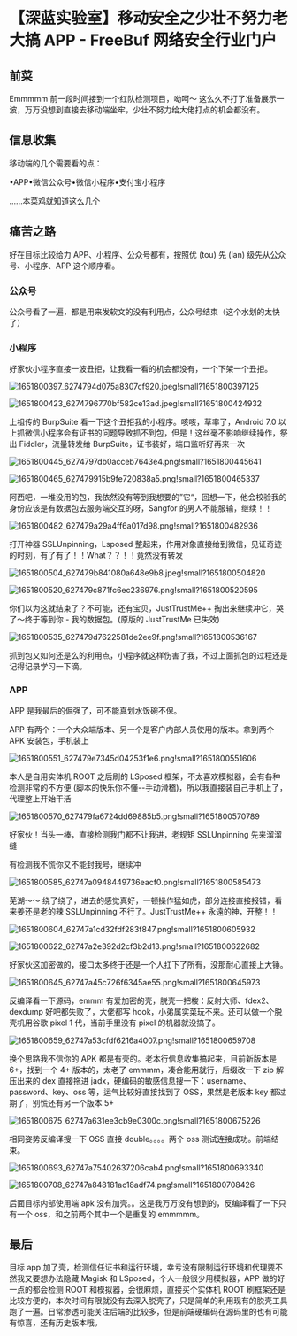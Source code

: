 

# 【深蓝实验室】移动安全之少壮不努力老大搞 APP - FreeBuf 网络安全行业门户

## 前菜

Emmmmm 前一段时间接到一个红队检测项目，呦呵～ 这么久不打了准备展示一波，万万没想到直接去移动端坐牢，少壮不努力给大佬打点的机会都没有。

## 信息收集

移动端的几个需要看的点：

•APP•微信公众号•微信小程序•支付宝小程序

......本菜鸡就知道这么几个

## 痛苦之路

好在目标比较给力 APP、小程序、公众号都有，按照优 (tou) 先 (lan) 级先从公众号、小程序、APP 这个顺序看。

### 公众号

公众号看了一遍，都是用来发软文的没有利用点，公众号结束（这个水划的太快了）

### 小程序

好家伙小程序直接一波丑拒，让我看一看的机会都没有，一个下架一个丑拒。

![1651800397_6274794d075a8307cf920.jpeg!small?1651800397125](assets/1706846021-3cc3f2d2f0dd18f6899218bed755c989.jpeg)

![1651800423_6274796770bf582ce13ad.jpeg!small?1651800424932](assets/1706846021-89335dcf8d30ca4d5c29243a5750ad20.jpeg)

上祖传的 BurpSuite 看一下这个丑拒我的小程序。咳咳，草率了，Android 7.0 以上抓微信小程序会有证书的问题导致抓不到包，但是！这丝毫不影响继续操作，祭出 Fiddler，流量转发给 BurpSuite，证书装好，端口监听好再来一次

![1651800445_6274797db0acceb7643e4.png!small?1651800445641](assets/1706846021-7ef397f603562900c2f615a265ed23df.png)

![1651800465_627479915b9fe720838a5.png!small?1651800465337](assets/1706846021-79ef1785287966fd95f2fdab819cd206.png)

阿西吧，一堆没用的包，我依然没有等到我想要的”它“，回想一下，他会校验我的身份应该是有数据包去服务端交互的呀，Sangfor 的男人不能服输，继续！！

![1651800482_627479a29a4ff6a017d98.png!small?1651800482936](assets/1706846021-cb22f42da84f0cb48a8264dc2fbaa834.png)

打开神器 SSLUnpinning，Lsposed 整起来，作用对象直接给到微信，见证奇迹的时刻，有了有了！！What？？！！竟然没有转发

![1651800504_627479b841080a648e9b8.jpeg!small?1651800504820](assets/1706846021-6f4bc2e6fd0b2e7f11ff5fbd97ed2caf.jpeg)

![1651800520_627479c871fc6ec236976.png!small?1651800520595](assets/1706846021-54b4e85e6cd61f0b2cfcc4f14e471769.png)

你们以为这就结束了？不可能，还有宝贝，JustTrustMe++ 掏出来继续冲它，哭了～终于等到你 - 我的数据包。(原版的 JustTrustMe 已失效)

![1651800535_627479d7622581de2ee9f.png!small?1651800536167](assets/1706846021-52580ec68d3a5e488d678e8ec047ef3e.png)

抓到包又如何还是么的利用点，小程序就这样伤害了我，不过上面抓包的过程还是记得记录学习一下滴。

### APP

APP 是我最后的倔强了，可不能真划水饭碗不保。

APP 有两个：一个大众端版本、另一个是客户内部人员使用的版本。拿到两个 APK 安装包，手机装上

![1651800551_627479e7345d04253f1e6.png!small?1651800551606](assets/1706846021-41bc1c5e27d572793a1e0b50a8b44235.png)

  

本人是自用实体机 ROOT 之后刷的 LSposed 框架，不太喜欢模拟器，会有各种检测非常的不方便 (脚本的快乐你不懂--手动滑稽)，所以我直接装自己手机上了，代理整上开始干活

![1651800570_627479fa6724dd69885b5.png!small?1651800570789](assets/1706846021-ff8a3689eaec064ca42bb53d8f2765d2.png)

  

好家伙！当头一棒，直接检测我门都不让我进，老规矩 SSLUnpinning 先来溜溜缝

有检测我不慌你又不能封我号，继续冲

![1651800585_62747a0948449736eacf0.png!small?1651800585473](assets/1706846021-f2b94831ee92c26f942051dcf77b7dac.png)

芜湖～～ 绕了绕了，进去的感觉真好，一顿操作猛如虎，部分连接直接报错，看来姜还是老的辣 SSLUnpinning 不行了。JustTrustMe++ 永遠的神，开整！！

  

![1651800604_62747a1cd32fdf283f847.png!small?1651800605932](assets/1706846021-045a2b38baa7ab5eb35efcbd56dabead.png)

![1651800622_62747a2e392d2cf3b2d13.png!small?1651800622682](assets/1706846021-8d06ca36932696dd1a257146d1488c8a.png)

  

好家伙这加密做的，接口太多终于还是一个人扛下了所有，没那耐心直接上大锤。

![1651800645_62747a45c726f6345ae55.png!small?1651800645973](assets/1706846021-f0e69629871f97d2f0c67e72accfceeb.png)

反编译看一下源码，emmm 有爱加密的壳，脱壳一把梭：反射大师、fdex2、dexdump 好吧都失败了，大佬都写 hook，小弟属实菜玩不来。还可以做一个脱壳机用谷歌 pixel 1 代，当前手里没有 pixel 的机器就没搞了。

![1651800659_62747a53cfdf6216a4007.png!small?1651800659708](assets/1706846021-585f7fe417a070ae9c39a24068558a77.png)

换个思路我不信你的 APK 都是有壳的。老本行信息收集搞起来，目前新版本是 6+，找到一个 4+ 版本的，太老了 emmmm，凑合能用就行，后缀改一下 zip 解压出来的 dex 直接拖进 jadx，硬编码的敏感信息搜一下：username、password、key、oss 等，运气比较好直接找到了 OSS，果然是老版本 key 都过期了，别慌还有另一个版本 5+

![1651800675_62747a631ee3cb9e0300c.png!small?1651800675226](assets/1706846021-c6a4433a64a901fdd6cbd752374b5782.png)

相同姿势反编译搜一下 OSS 直接 double。。。。两个 oss 测试连接成功。前端结束。

![1651800693_62747a75402637206cab4.png!small?1651800693340](assets/1706846021-62c8efab172377ab6a932025d5422843.png)

![1651800708_62747a848181ac18adf74.png!small?1651800708426](assets/1706846021-56cd037f04ec33d7114cdcd684ae1c8d.png)

后面目标内部使用端 apk 没有加壳。。这是我万万没有想到的，反编译看了一下只有一个 oss，和之前两个其中一个是重复的 emmmmm。

## 最后

目标 app 加了壳，检测信任证书和运行环境，幸亏没有限制运行环境和代理要不然我又要想办法隐藏 Magisk 和 LSposed，个人一般很少用模拟器，APP 做的好一点的都会检测 ROOT 和模拟器，会很麻烦，直接买个实体机 ROOT 刷框架还是比较方便的，本次时间有限就没有去深入脱壳了，只是简单的利用现有的脱壳工具跑了一遍。日常渗透可能关注后端的比较多，但是前端硬编码在源码里的也有可能有惊喜，还有历史版本哦。
